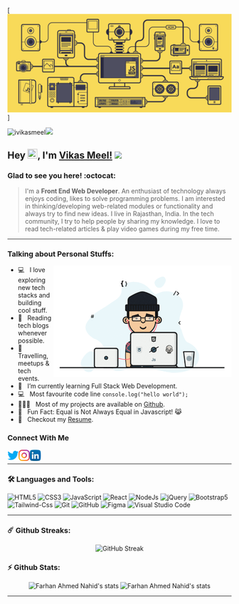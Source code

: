 [![MasterHead](https://raw.githubusercontent.com/iVikasMeel/iVikasMeel/main/assets/gif.gif)]

<p align="left"><img src="https://komarev.com/ghpvc/?username=ivikasmeel&label=Profile%20views&color=0e75b6&style=flat" alt="ivikasmeel" /><img src="https://media.giphy.com/media/mGcNjsfWAjY5AEZNw6/giphy.gif" width="50"> </p>

## Hey <img src="https://media.giphy.com/media/hvRJCLFzcasrR4ia7z/giphy.gif" width="22px"  height="22px">, I'm [Vikas Meel!](https://github.com/ivikasmeel) <img src="https://emojis.slackmojis.com/emojis/images/1531849430/4246/blob-sunglasses.gif?1531849430" width="30"/>

### Glad to see you here! :octocat:

> I'm a **Front End Web Developer**. An enthusiast of technology always enjoys coding, likes to solve programming problems. I am interested in thinking/developing web-related modules or functionality and always try to find new ideas. I live in Rajasthan, India.  In the tech community, I try to help people by sharing my knowledge. I love to read tech-related articles & play video games during my free time.

---

### Talking about Personal Stuffs:

<img align="right" height="250" width="400" alt="Vikas Meel" src="https://github.com/iVikasMeel/iVikasMeel/blob/main/assets/ivikasmeel.gif" />

- 💻 &nbsp; I love exploring new tech stacks and building cool stuff.
- 📰 &nbsp; Reading tech blogs whenever possible.
- 🍕 &nbsp; Travelling, meetups & tech events.
- 🚀 &nbsp; I’m currently learning Full Stack Web Development.
- :computer: &nbsp; Most favourite code line `console.log("hello world");`
- 👨🏻‍💻 &nbsp; Most of my projects are available on [Github](https://github.com/iVikasMeel).
- 👾 &nbsp; Fun Fact: Equal is Not Always Equal in Javascript! 😹
- 📝 &nbsp; Checkout my [Resume]().


### Connect With Me

<a target="_blank" href="https://twitter.com/ivikasmeel">
  <img align="left" alt="Vikas Meel | Twitter" width="25px" src="https://raw.githubusercontent.com/iVikasMeel/iVikasMeel/main/assets/twitter.png" />
</a>
<a target="_blank" href="https://www.instagram.com//">
  <img align="left" alt="Vikas Meel | Instagram" width="25px" src="https://raw.githubusercontent.com/iVikasMeel/iVikasMeel/main/assets/instagram.png" />
</a>
<a target="_blank" href="https://www.linkedin.com/in/ivikasmeel/">
  <img align="left" alt="Vikas Meel | LinkedIn" width="25px" src="https://raw.githubusercontent.com/iVikasMeel/iVikasMeel/main/assets/linkedin.png" />
</a>

<br />

---

### 🛠 Languages and Tools:

![HTML5](https://img.shields.io/badge/-HTML5-000000?style=flat&logo=html5)
![CSS3](https://img.shields.io/badge/-CSS3-000000?style=flat&logo=css3&logoColor=1572B6)
![JavaScript](https://img.shields.io/badge/-JavaScript-000000?style=flat&logo=javascript)
![React](https://img.shields.io/badge/-React-000000?style=flat&logo=react)
![NodeJs](https://img.shields.io/badge/-NodeJs-000000?style=flat&logo=Node.js)
![jQuery](https://img.shields.io/badge/-jQuery-000000?style=flat&logo=jQuery&logoColor=0078D6)
![Bootstrap5](https://img.shields.io/badge/-Bootstrap%205-000000?style=flat&logo=bootstrap)
![Tailwind-Css](https://img.shields.io/badge/-Tailwind%20CSS-000000?style=flat&logo=tailwindcss)
![Git](https://img.shields.io/badge/-Git-000000?style=flat&logo=git)
![GitHub](https://img.shields.io/badge/-GitHub-000000?style=flat&logo=github)
![Figma](https://img.shields.io/badge/-Figma-000000?style=flat&logo=figma)
![Visual Studio Code](https://img.shields.io/badge/-VSCode-000000?style=flat&logo=visual-studio-code&logoColor=0078D6)

---

### ☄️ Github Streaks:
<p align="center">
    <img src="https://streak-stats.demolab.com?user=iVikasMeel&theme=transparent" alt="GitHub Streak" />
</p>

### ⚡ Github Stats:

<p align="center">
	<img src="https://github-readme-stats.vercel.app/api?username=ivikasmeel&show_icons=true&hide_border=true&theme=tokyonight" alt="Farhan Ahmed Nahid's stats" />
	<img src="https://github-readme-stats.vercel.app/api/top-langs?username=ivikasmeel&langs_count=10&w_icons=true&locale=en&layout=compact&theme=tokyonight&hide_border=true" alt="Farhan Ahmed Nahid's stats"/>
	
</p>

---

